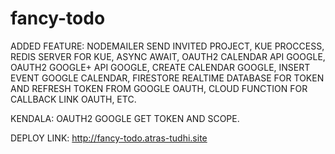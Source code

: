 # fancy-todo
ADDED FEATURE:
NODEMAILER SEND INVITED PROJECT,
KUE PROCCESS,
REDIS SERVER FOR KUE,
ASYNC AWAIT,
OAUTH2 CALENDAR API GOOGLE,
OAUTH2 GOOGLE+ API GOOGLE,
CREATE CALENDAR GOOGLE,
INSERT EVENT GOOGLE CALENDAR,
FIRESTORE REALTIME DATABASE FOR TOKEN AND REFRESH TOKEN FROM GOOGLE OAUTH,
CLOUD FUNCTION FOR CALLBACK LINK OAUTH,
ETC.

KENDALA: OAUTH2 GOOGLE GET TOKEN AND SCOPE.   

DEPLOY LINK: http://fancy-todo.atras-tudhi.site